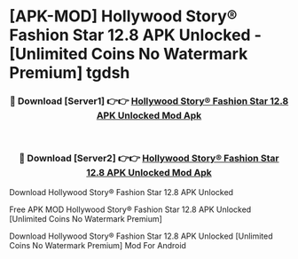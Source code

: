# [APK-MOD] Hollywood Story®  Fashion Star 12.8 APK Unlocked - [Unlimited Coins No Watermark Premium] tgdsh



<div align="center">
<h3>🔴 Download [Server1] 👉👉 <a href="https://momento.my/?title=Hollywood_Story®__Fashion_Star_12.8_APK_Unlocked">Hollywood Story®  Fashion Star 12.8 APK Unlocked Mod Apk</a></h3><br>

<h3>🔴 Download [Server2] 👉👉 <a href="https://momento.my/?title=Hollywood_Story®__Fashion_Star_12.8_APK_Unlocked">Hollywood Story®  Fashion Star 12.8 APK Unlocked Mod Apk</a></h3>
</div>



Download Hollywood Story®  Fashion Star 12.8 APK Unlocked 

Free APK MOD Hollywood Story®  Fashion Star 12.8 APK Unlocked [Unlimited Coins No Watermark Premium]

Download Hollywood Story®  Fashion Star 12.8 APK Unlocked [Unlimited Coins No Watermark Premium] Mod For Android
